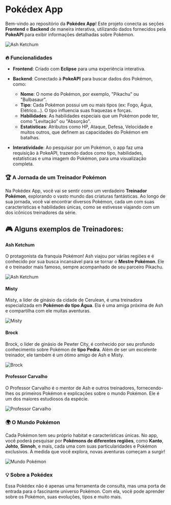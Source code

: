 # Pokédex App

Bem-vindo ao repositório da **Pokédex App**! Este projeto conecta as seções **Frontend** e **Backend** de maneira interativa, utilizando dados fornecidos pela **PokeAPI** para exibir informações detalhadas sobre Pokémon.

![Ash Ketchum](https://raw.githubusercontent.com/PokeAPI/sprites/master/sprites/pokemon/other/official-artwork/25.png)

### 🔥 Funcionalidades
- **Frontend**: Criado com **Eclipse** para uma experiência interativa.
- **Backend**: Conectado à **PokeAPI** para buscar dados dos Pokémon, como:
  - **Nome**: O nome do Pokémon, por exemplo, "Pikachu" ou "Bulbasaur".
  - **Tipo**: Cada Pokémon possui um ou mais tipos (ex: Fogo, Água, Elétrico...). O tipo influencia suas fraquezas e forças.
  - **Habilidades**: As habilidades especiais que um Pokémon pode ter, como "Levitação" ou "Absorção".
  - **Estatísticas**: Atributos como HP, Ataque, Defesa, Velocidade e muitos outros, que definem as capacidades do Pokémon em batalhas.

- **Interatividade**: Ao pesquisar por um Pokémon, o app faz uma requisição à PokeAPI, trazendo dados como tipo, habilidades, estatísticas e uma imagem do Pokémon, para uma visualização completa.

### 🏆 **A Jornada de um Treinador Pokémon**
Na Pokédex App, você vai se sentir como um verdadeiro **Treinador Pokémon**, explorando o vasto mundo das criaturas fantásticas. Ao longo de sua jornada, você vai encontrar diversos Pokémon, cada um com suas características e habilidades únicas, como se estivesse viajando com um dos icônicos treinadores da série.


## 🎮 Alguns exemplos de Treinadores: 

#### **Ash Ketchum**
O protagonista da franquia Pokémon! Ash viajou por várias regiões e é conhecido por sua busca incansável para se tornar o **Mestre Pokémon**. Ele é o treinador mais famoso, sempre acompanhado de seu parceiro Pikachu.

![Ash Ketchum](https://raw.githubusercontent.com/PokeAPI/sprites/master/sprites/pokemon/other/official-artwork/25.png)

#### **Misty**
Misty, a líder de ginásio da cidade de Cerulean, é uma treinadora especializada em **Pokémon do tipo Água**. Ela é uma amiga próxima de Ash e compartilha com ele muitas aventuras.

![Misty](https://raw.githubusercontent.com/PokeAPI/sprites/master/sprites/pokemon/other/official-artwork/118.png)

#### **Brock**
Brock, o líder de ginásio de Pewter City, é conhecido por seu profundo conhecimento sobre Pokémon de **tipo Pedra**. Além de ser um excelente treinador, ele também é um ótimo amigo de Ash e Misty.

![Brock](https://raw.githubusercontent.com/PokeAPI/sprites/master/sprites/pokemon/other/official-artwork/95.png)

#### **Professor Carvalho**
O Professor Carvalho é o mentor de Ash e outros treinadores, fornecendo-lhes os primeiros Pokémon e explicações sobre o mundo Pokémon. Ele é um dos maiores estudiosos da espécie.

![Professor Carvalho](https://raw.githubusercontent.com/PokeAPI/sprites/master/sprites/pokemon/other/official-artwork/4.png)

### 🌍 O Mundo Pokémon
Cada Pokémon tem seu próprio habitat e características únicas. No app, você poderá pesquisar por **Pokémons de diferentes regiões**, como **Kanto**, **Johto**, **Sinnoh**, e mais, cada uma com suas particularidades e Pokémon exclusivos. À medida que você explora, novas aventuras começam a surgir!

![Mundo Pokémon](https://raw.githubusercontent.com/PokeAPI/sprites/master/sprites/pokemon/other/official-artwork/133.png)

### 💡 Sobre a Pokédex
Essa Pokédex não é apenas uma ferramenta de consulta, mas uma porta de entrada para o fascinante universo Pokémon. Com ela, você pode aprender sobre os Pokémon, suas evoluções, tipos e muito mais.


